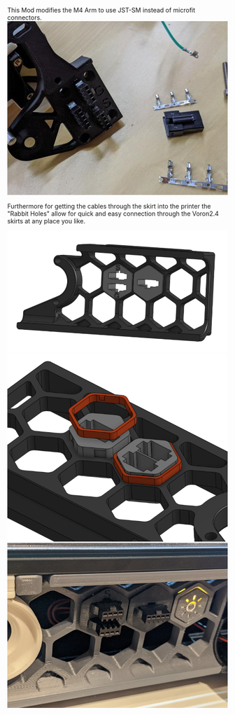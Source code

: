 This Mod modifies the M4 Arm to use JST-SM instead of microfit connectors.
![M4-Arm](m4-arm.png)

Furthermore for getting the cables through the skirt into the printer the "Rabbit Holes" allow for quick and easy connection through the Voron2.4 skirts at any place you like.

![SkirtFront](front.png)
![SkirtBack](back.png)
![example](JST-example.png)

